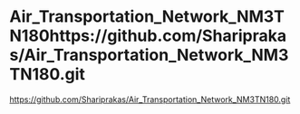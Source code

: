 # Air_Transportation_Network_NM3TN180https://github.com/Shariprakas/Air_Transportation_Network_NM3TN180.git
https://github.com/Shariprakas/Air_Transportation_Network_NM3TN180.git
  
